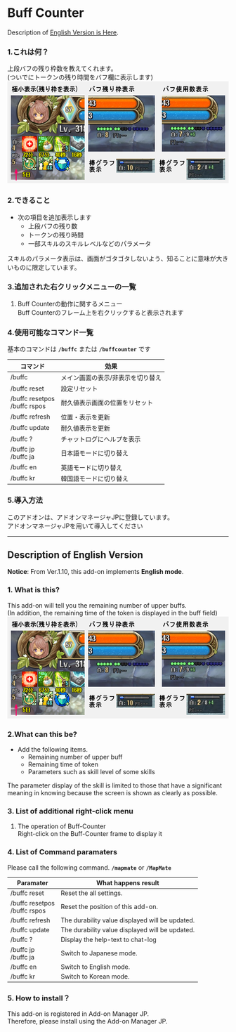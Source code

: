 ﻿
# Buff Counter
Description of [English Version is Here](#description-of-english-version).
### 1.これは何？
上段バフの残り枠数を教えてくれます。  
(ついでにトークンの残り時間をバフ欄に表示します)  
![外観表示](https://github.com/Toukibi/ToSAddon/blob/ForImage/BuffCounter/img/topimage.png?raw=true)  
### 2.できること
* 次の項目を追加表示します  
  * 上段バフの残り数
  * トークンの残り時間
  * 一部スキルのスキルレベルなどのパラメータ  
  
スキルのパラメータ表示は、画面がゴタゴタしないよう、知ることに意味が大きいものに限定しています。  

### 3.追加された右クリックメニューの一覧
1. Buff Counterの動作に関するメニュー  
    Buff Counterのフレーム上を右クリックすると表示されます

### 4.使用可能なコマンド一覧
基本のコマンドは **`/buffc`** または **`/buffcounter`** です  

|コマンド|効果|
|---|---|
|/buffc|メイン画面の表示/非表示を切り替え|
|/buffc reset|設定リセット|
|/buffc resetpos<br>/buffc rspos|耐久値表示画面の位置をリセット|
|/buffc refresh|位置・表示を更新|
|/buffc update|耐久値表示を更新|
|/buffc ?|チャットログにヘルプを表示|
|/buffc jp<br>/buffc ja|日本語モードに切り替え|
|/buffc en|英語モードに切り替え|
|/buffc kr|韓国語モードに切り替え|

### 5.導入方法
このアドオンは、アドオンマネージャJPに登録しています。  
アドオンマネージャJPを用いて導入してください  

---
## Description of English Version 
  
**Notice**: From Ver.1.10, this add-on  implements **English mode**. 
### 1. What is this?
This add-on will tell you the remaining number of upper buffs.  
(In addition, the remaining time of the token is displayed in the buff field)  
![Image of Buff-Counter](https://github.com/Toukibi/ToSAddon/blob/ForImage/BuffCounter/img/topimage.png?raw=true)  
### 2.What can this be?
* Add the following items.
  * Remaining number of upper buff
  * Remaining time of token
  * Parameters such as skill level of some skills  
  
The parameter display of the skill is limited to those that have a significant meaning in knowing because the screen is shown as clearly as possible.

### 3. List of additional right-click menu
1. The operation of Buff-Counter  
    Right-click on the Buff-Counter frame to display it

### 4. List of Command paramaters
Please call the following command. **`/mapmate`** or **`/MapMate`**  

|Paramater|What happens result|
|---|---|
|/buffc reset|Reset the all settings.|
|/buffc resetpos<br>/buffc rspos|Reset the position of this add-on.|
|/buffc refresh|The durability value displayed will be updated.|
|/buffc update|The durability value displayed will be updated.|
|/buffc ?|Display the help-text to chat-log|
|/buffc jp<br>/buffc ja|Switch to Japanese mode.|
|/buffc en|Switch to English mode.|
|/buffc kr|Switch to Korean mode.|

### 5. How to install？
This add-on is registered in Add-on Manager JP.  
Therefore, please install using the Add-on Manager JP.